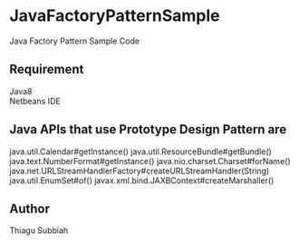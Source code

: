 # JavaFactoryPatternSample
Java Factory Pattern Sample Code  

Requirement
-----------
Java8  
Netbeans IDE  


Java APIs that use Prototype Design Pattern are
-----------------------------------------
java.util.Calendar#getInstance()
java.util.ResourceBundle#getBundle()
java.text.NumberFormat#getInstance()
java.nio.charset.Charset#forName()
java.net.URLStreamHandlerFactory#createURLStreamHandler(String)
java.util.EnumSet#of()
javax.xml.bind.JAXBContext#createMarshaller()

Author
------
Thiagu Subbiah  
